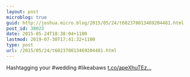 ```yaml
---
layout: post
microblog: true
guid: http://joshua.micro.blog/2015/05/24/t602378013469204481.html
post_id: 38023
date: 2015-05-24T18:38:04+1100
lastmod: 2019-07-30T17:41:32+1100
type: post
url: /2015/05/24/t602378013469204481.html
---
```

Hashtagging your #wedding #likeabaws [t.co/apeXhuTEz...](http://t.co/apeXhuTEzs)
